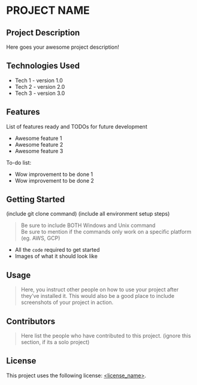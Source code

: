 # PROJECT NAME

## Project Description

Here goes your awesome project description!

## Technologies Used

* Tech 1 - version 1.0
* Tech 2 - version 2.0
* Tech 3 - version 3.0

## Features

List of features ready and TODOs for future development
* Awesome feature 1
* Awesome feature 2
* Awesome feature 3

To-do list:
* Wow improvement to be done 1
* Wow improvement to be done 2

## Getting Started
   
(include git clone command)
(include all environment setup steps)

> Be sure to include BOTH Windows and Unix command  
> Be sure to mention if the commands only work on a specific platform (eg. AWS, GCP)

- All the `code` required to get started
- Images of what it should look like

## Usage

> Here, you instruct other people on how to use your project after they’ve installed it. This would also be a good place to include screenshots of your project in action.

## Contributors

> Here list the people who have contributed to this project. (ignore this section, if its a solo project)

## License

This project uses the following license: [<license_name>](<link>).

